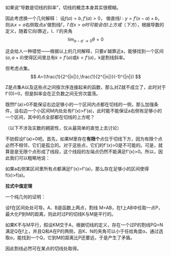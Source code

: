 如果说“导数是切线的斜率”，切线的概念本身其实很模糊。


因此考虑换一个几何解释：
设$f(a)=b,f'(a)>0$，
做直线$l:y=f'(x-a)+b$，则从$x=a$右侧取点a'做割线$l'$，$l'在x>a时可能会在l上方或（下方）$，根据导数的定义，随着它向l靠近，l、l'的夹角
$$\lim_{a-a'\rightarrow 0}\theta=0$$

这会给人一种错觉——根据以上的几何解释，只要a'越靠近a，能够找到一个区间$(a,a+\delta)$使得区间里总有$k>f'(a)$或$k<f'(a)$，k是割线斜率。

但考虑点集。
$$
A=(\frac{1}{2^{|n|}},\frac{1}{2^{|n|}}(-1)^{|n|})
$$

Z是点集A以及这些点之间按次序连接起来的函数，那么对Z就不成立了，此时对于f'(0)=0，但是斜率会在正负数之间无穷次震荡。


既然f'(a)>0不能保证右边足够小的一个区间内点都在切线的一侧，那么加强条件，设右边一个小区间M内处处有f'(x)>f'(a)，此时能不能保证a右侧有足够小的一个区间，其中的点全部都在切线的上方呢？

（以下不涉及实数的稠密性，仅从最简单的直觉上去讨论）

不妨假设f'(a)=0吧。首先，如果M里存在**有限个**点位于切线下方，因为有限个点必然不相邻，它们是孤立的。对于这些点，它们的f'(x)>0是不可能的。可是，就算是是无限个点形成了线段，这个线段的左端点仍然不能满足f'(x)>0。所以，因此我们可以粗略地说：

如果a右侧某区间里所有点都满足f'(x)>f'(a)，那么存在足够小的区间使得f(x)>f(a)。


**拉式中值定理**

一个纯几何的证明：

设f在区间处处可导。A、B是函数上两点，割线
M=AB，在f上AB中任取一点P，最大化P到M的距离，则此时过P的切线K与M是平行的。


如果K不与M平行，假设KM交于A，根据切线的定义，存在一个过P的割线PQ=N满足Q在f上，并且Q和A在P的两侧，且K、N的夹角可以小于任给角度α，通过选取α，能找到一个Q，它到M的距离比P还要远，于是产生了矛盾。

因此割线必然可在某点的切线处取得。